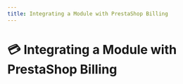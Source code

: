 ```yaml
---
title: Integrating a Module with PrestaShop Billing
---
```


# :credit_card: Integrating a Module with PrestaShop Billing

